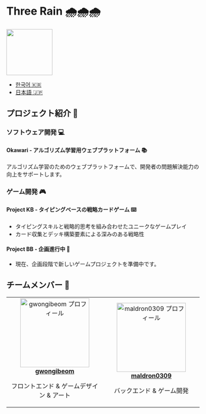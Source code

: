 # Three Rain 🌧️🌧️🌧️
<img width="120" src="https://avatars.githubusercontent.com/u/190001878?s=200&v=4" />

- [한국어 🇰🇷](https://github.com/Three-Rains/.github/blob/main/profile/README.md)  
- [日本語 🇯🇵](https://github.com/Three-Rains/.github/blob/main/profile/READMD_JA.md)  

## プロジェクト紹介 🚀

### ソフトウェア開発 💻

#### Okawari - アルゴリズム学習用ウェブプラットフォーム 📚
アルゴリズム学習のためのウェブプラットフォームで、開発者の問題解決能力の向上をサポートします。

### ゲーム開発 🎮

#### Project KB - タイピングベースの戦略カードゲーム ⌨️
- タイピングスキルと戦略的思考を組み合わせたユニークなゲームプレイ
- カード収集とデッキ構築要素による深みのある戦略性

#### Project BB - 企画進行中 🎯
- 現在、企画段階で新しいゲームプロジェクトを準備中です。

## チームメンバー 👥

<div align="center">
<table>
<tr align="center">
    <td width="300">
        <img src="https://avatars.githubusercontent.com/u/47078599?v=4" width="180" alt="gwongibeom プロフィール">
        <br>
        <strong><a href="https://github.com/gwongibeom">gwongibeom</a></strong>
        <br>
        <p>フロントエンド & ゲームデザイン & アート</p>
    </td>
    <td width="300">
        <img src="https://avatars.githubusercontent.com/u/103731019?v=4" width="180" alt="maldron0309 プロフィール">
        <br>
        <strong><a href="https://github.com/maldron0309">maldron0309</a></strong>
        <br>
        <p>バックエンド & ゲーム開発</p>
    </td>
</tr>
</table>
</div>
